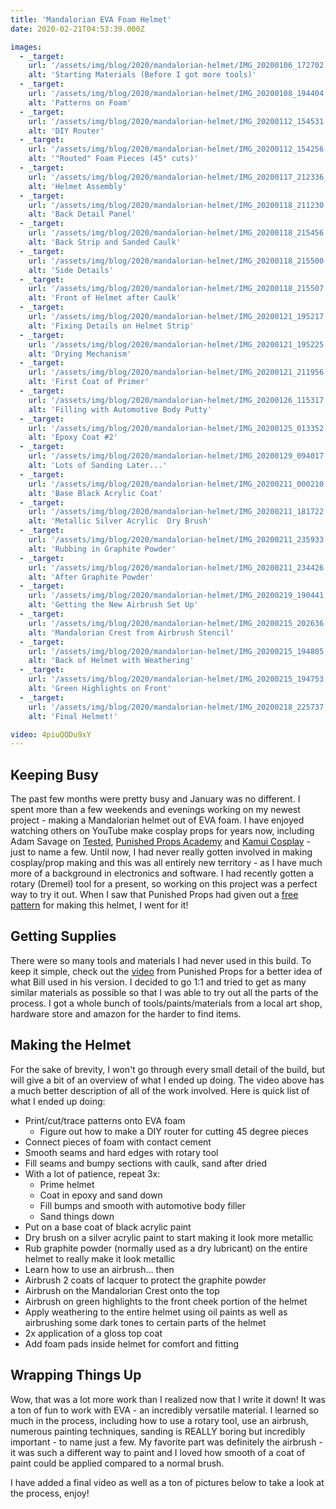 ```yaml
---
title: 'Mandalorian EVA Foam Helmet'
date: 2020-02-21T04:53:39.000Z

images:
  - _target:
    url: '/assets/img/blog/2020/mandalorian-helmet/IMG_20200106_172702.jpg'
    alt: 'Starting Materials (Before I got more tools)'
  - _target:
    url: '/assets/img/blog/2020/mandalorian-helmet/IMG_20200108_194404.jpg'
    alt: 'Patterns on Foam'
  - _target:
    url: '/assets/img/blog/2020/mandalorian-helmet/IMG_20200112_154531.jpg'
    alt: 'DIY Router'
  - _target:
    url: '/assets/img/blog/2020/mandalorian-helmet/IMG_20200112_154256.jpg'
    alt: '"Routed" Foam Pieces (45° cuts)'
  - _target:
    url: '/assets/img/blog/2020/mandalorian-helmet/IMG_20200117_212336_904.jpg'
    alt: 'Helmet Assembly'
  - _target:
    url: '/assets/img/blog/2020/mandalorian-helmet/IMG_20200118_211230.jpg'
    alt: 'Back Detail Panel'
  - _target:
    url: '/assets/img/blog/2020/mandalorian-helmet/IMG_20200118_215456.jpg'
    alt: 'Back Strip and Sanded Caulk'
  - _target:
    url: '/assets/img/blog/2020/mandalorian-helmet/IMG_20200118_215500.jpg'
    alt: 'Side Details'
  - _target:
    url: '/assets/img/blog/2020/mandalorian-helmet/IMG_20200118_215507.jpg'
    alt: 'Front of Helmet after Caulk'
  - _target:
    url: '/assets/img/blog/2020/mandalorian-helmet/IMG_20200121_195217.jpg'
    alt: 'Fixing Details on Helmet Strip'
  - _target:
    url: '/assets/img/blog/2020/mandalorian-helmet/IMG_20200121_195225.jpg'
    alt: 'Drying Mechanism'
  - _target:
    url: '/assets/img/blog/2020/mandalorian-helmet/IMG_20200121_211956.jpg'
    alt: 'First Coat of Primer'
  - _target:
    url: '/assets/img/blog/2020/mandalorian-helmet/IMG_20200126_115317.jpg'
    alt: 'Filling with Automotive Body Putty'
  - _target:
    url: '/assets/img/blog/2020/mandalorian-helmet/IMG_20200125_013352.jpg'
    alt: 'Epoxy Coat #2'
  - _target:
    url: '/assets/img/blog/2020/mandalorian-helmet/IMG_20200129_094017.jpg'
    alt: 'Lots of Sanding Later...'
  - _target:
    url: '/assets/img/blog/2020/mandalorian-helmet/IMG_20200211_000210.jpg'
    alt: 'Base Black Acrylic Coat'
  - _target:
    url: '/assets/img/blog/2020/mandalorian-helmet/IMG_20200211_181722.jpg'
    alt: 'Metallic Silver Acrylic  Dry Brush'
  - _target:
    url: '/assets/img/blog/2020/mandalorian-helmet/IMG_20200211_235933.jpg'
    alt: 'Rubbing in Graphite Powder'
  - _target:
    url: '/assets/img/blog/2020/mandalorian-helmet/IMG_20200211_234426.jpg'
    alt: 'After Graphite Powder'
  - _target:
    url: '/assets/img/blog/2020/mandalorian-helmet/IMG_20200219_190441.jpg'
    alt: 'Getting the New Airbrush Set Up'
  - _target:
    url: '/assets/img/blog/2020/mandalorian-helmet/IMG_20200215_202636.jpg'
    alt: 'Mandalorian Crest from Airbrush Stencil'
  - _target:
    url: '/assets/img/blog/2020/mandalorian-helmet/IMG_20200215_194805.jpg'
    alt: 'Back of Helmet with Weathering'
  - _target:
    url: '/assets/img/blog/2020/mandalorian-helmet/IMG_20200215_194753.jpg'
    alt: 'Green Highlights on Front'
  - _target:
    url: '/assets/img/blog/2020/mandalorian-helmet/IMG_20200218_225737.jpg'
    alt: 'Final Helmet!'

video: 4piuQQDu9xY
---
```


## Keeping Busy

The past few months were pretty busy and January was no different. I spent more than a few weekends and evenings working on my newest project - making a Mandalorian helmet out of EVA foam. I have enjoyed watching others on YouTube make cosplay props for years now, including Adam Savage on [Tested](https://www.youtube.com/user/testedcom), [Punished Props Academy](https://www.youtube.com/user/punishedprops) and [Kamui Cosplay](https://www.youtube.com/user/Mogrymillian) - just to name a few. Until now, I had never really gotten involved in making cosplay/prop making and this was all entirely new territory - as I have much more of a background in electronics and software. I had recently gotten a rotary (Dremel) tool for a present, so working on this project was a perfect way to try it out. When I saw that Punished Props had given out a [free pattern](https://www.punishedprops.com/2019/11/11/foam-mandos/) for making this helmet, I went for it!

## Getting Supplies

There were so many tools and materials I had never used in this build. To keep it simple, check out the [video](https://youtu.be/BSuEIMpj_S4) from Punished Props for a better idea of what Bill used in his version. I decided to go 1:1 and tried to get as many similar materials as possible so that I was able to try out all the parts of the process. I got a whole bunch of tools/paints/materials from a local art shop, hardware store and amazon for the harder to find items.

## Making the Helmet

For the sake of brevity, I won't go through every small detail of the build, but will give a bit of an overview of what I ended up doing. The video above has a much better description of all of the work involved. Here is quick list of what I ended up doing:

- Print/cut/trace patterns onto EVA foam
  - Figure out how to make a DIY router for cutting 45 degree pieces
- Connect pieces of foam with contact cement
- Smooth seams and hard edges with rotary tool
- Fill seams and bumpy sections with caulk, sand after dried
- With a lot of patience, repeat 3x:
  - Prime helmet
  - Coat in epoxy and sand down
  - Fill bumps and smooth with automotive body filler
  - Sand things down
- Put on a base coat of black acrylic paint
- Dry brush on a silver acrylic paint to start making it look more metallic
- Rub graphite powder (normally used as a dry lubricant) on the entire helmet to really make it look metallic
- Learn how to use an airbrush... then
- Airbrush 2 coats of lacquer to protect the graphite powder
- Airbrush on the Mandalorian Crest onto the top
- Airbrush on green highlights to the front cheek portion of the helmet
- Apply weathering to the entire helmet using oil paints as well as airbrushing some dark tones to certain parts of the helmet
- 2x application of a gloss top coat
- Add foam pads inside helmet for comfort and fitting

## Wrapping Things Up

Wow, that was a lot more work than I realized now that I write it down! It was a ton of fun to work with EVA - an incredibly versatile material. I learned so much in the process, including how to use a rotary tool, use an airbrush, numerous painting techniques, sanding is REALLY boring but incredibly important - to name just a few. My favorite part was definitely the airbrush - it was such a different way to paint and I loved how smooth of a coat of paint could be applied compared to a normal brush.

I have added a final video as well as a ton of pictures below to take a look at the process, enjoy!

